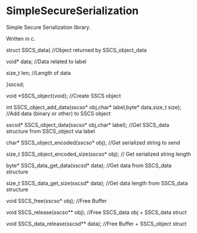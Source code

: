 # SimpleSecureSerialization
Simple Secure Serialization library.

Written in c.


struct SSCS_data{ //Object returned by SSCS_object_data

   void* data; //Data related to label

size_t len; //Length of data

}sscsd;

void *SSCS_object(void); //Create SSCS object

int SSCS_object_add_data(sscso* obj,char* label,byte* data,size_t size); //Add data (binary or other) to SSCS object

sscsd* SSCS_object_data(sscso* obj,char* label); //Get SSCS_data structure from SSCS_object via label

char* SSCS_object_encoded(sscso* obj); //Get serialized string to send

size_t SSCS_object_encoded_size(sscso* obj); // Get serialized string length 

byte* SSCS_data_get_data(sscsd* data); //Get data from SSCS_data structure

size_t SSCS_data_get_size(sscsd* data); //Get data length from SSCS_data structure

void SSCS_free(sscso* obj); //Free Buffer

void SSCS_release(sscso** obj); //Free SSCS_data obj + SSCS_data struct

void SSCS_data_release(sscsd** data); //Free Buffer + SSCS_object struct

